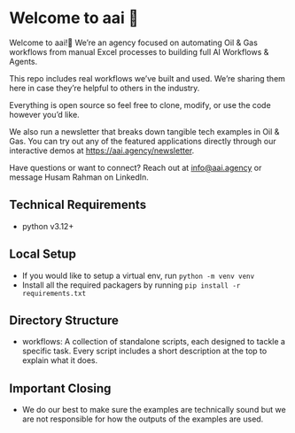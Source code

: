 # Welcome to aai 👋

Welcome to aai!🎉 We’re an agency focused on automating Oil & Gas workflows from manual Excel processes to building full AI Workflows & Agents.

This repo includes real workflows we’ve built and used. We’re sharing them here in case they’re helpful to others in the industry.

Everything is open source so feel free to clone, modify, or use the code however you’d like.

We also run a newsletter that breaks down tangible tech examples in Oil & Gas. You can try out any of the featured applications directly through our interactive demos at https://aai.agency/newsletter.

Have questions or want to connect?
Reach out at info@aai.agency or message Husam Rahman on LinkedIn.

## Technical Requirements

- python v3.12+

## Local Setup

- If you would like to setup a virtual env, run `python -m venv venv`
- Install all the required packagers by running `pip install -r requirements.txt`

## Directory Structure

- workflows: A collection of standalone scripts, each designed to tackle a specific task. Every script includes a short description at the top to explain what it does.

## Important Closing

- We do our best to make sure the examples are technically sound but we are not responsible for how the outputs of the examples are used.

